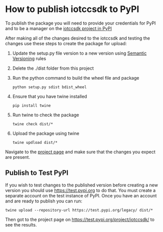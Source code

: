 # How to publish iotccsdk to PyPI
To publish the package you will need to provide your credentials for PyPI and to be a manager on the [iotccsdk project in PyPI](https://pypi.org/project/iotccsdk/)

After making all of the changes desired to the iotccsdk and testing the changes use these steps to create the package for upload:
1. Update the setup.py file version to a new version using [Semantic Versioning](https://semver.org/) rules
1. Delete the ./dist folder from this project
1. Run the python command to build the wheel file and package

    ```python setup.py sdist bdist_wheel```
1. Ensure that you have twine installed 

    ```pip install twine```
1. Run twine to check the package

    ```twine check dist/*```
1. Upload the package using twine

    ```twine updload dist/*```

Navigate to the [project page](https://pypi.org/project/iotccsdk/) and make sure that the changes you expect are present.

## Publish to  Test PyPI
If you wish to test changes to the published version before creating a new version you should use https://test.pypi.org to do that. You must create a separate account on the test instance of PyPI. Once you have an account and are ready to publish you can run:

```twine upload --repository-url https://test.pypi.org/legacy/ dist/* ```

Then got to the project page on https://test.pypi.org/project/iotccsdk/ to see the results.
